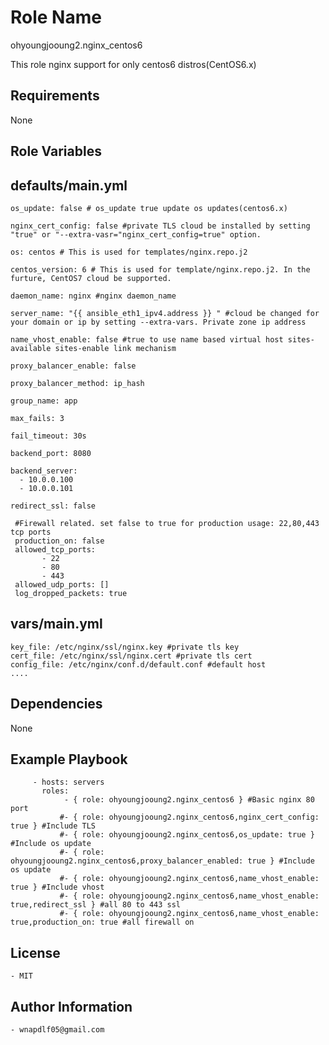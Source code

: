 Role Name
=========
ohyoungjooung2.nginx_centos6

This role nginx support for only centos6 distros(CentOS6.x)

Requirements
------------
None

Role Variables
--------------


defaults/main.yml
--------------

    os_update: false # os_update true update os updates(centos6.x)
  
    nginx_cert_config: false #private TLS cloud be installed by setting "true" or "--extra-vasr="nginx_cert_config=true" option.
  
    os: centos # This is used for templates/nginx.repo.j2
  
    centos_version: 6 # This is used for template/nginx.repo.j2. In the furture, CentOS7 cloud be supported.
  
    daemon_name: nginx #nginx daemon_name
  
    server_name: "{{ ansible_eth1_ipv4.address }} " #cloud be changed for your domain or ip by setting --extra-vars. Private zone ip address
 
    name_vhost_enable: false #true to use name based virtual host sites-available sites-enable link mechanism

    proxy_balancer_enable: false

    proxy_balancer_method: ip_hash
   
    group_name: app
    
    max_fails: 3
   
    fail_timeout: 30s
    
    backend_port: 8080
    
    backend_server:
      - 10.0.0.100
      - 10.0.0.101

    redirect_ssl: false

     #Firewall related. set false to true for production usage: 22,80,443 tcp ports
     production_on: false
     allowed_tcp_ports:
           - 22
           - 80
           - 443
     allowed_udp_ports: []
     log_dropped_packets: true



    
vars/main.yml
--------------

    key_file: /etc/nginx/ssl/nginx.key #private tls key
    cert_file: /etc/nginx/ssl/nginx.cert #private tls cert
    config_file: /etc/nginx/conf.d/default.conf #default host
    ....

  


Dependencies
------------
  None

Example Playbook
----------------

         - hosts: servers
           roles:
                - { role: ohyoungjooung2.nginx_centos6 } #Basic nginx 80 port
               #- { role: ohyoungjooung2.nginx_centos6,nginx_cert_config: true } #Include TLS
               #- { role: ohyoungjooung2.nginx_centos6,os_update: true } #Include os update
               #- { role: ohyoungjooung2.nginx_centos6,proxy_balancer_enabled: true } #Include os update
               #- { role: ohyoungjooung2.nginx_centos6,name_vhost_enable: true } #Include vhost
               #- { role: ohyoungjooung2.nginx_centos6,name_vhost_enable: true,redirect_ssl } #all 80 to 443 ssl
               #- { role: ohyoungjooung2.nginx_centos6,name_vhost_enable: true,production_on: true #all firewall on


   
License
-------
    - MIT


Author Information
------------------
  
    - wnapdlf05@gmail.com
